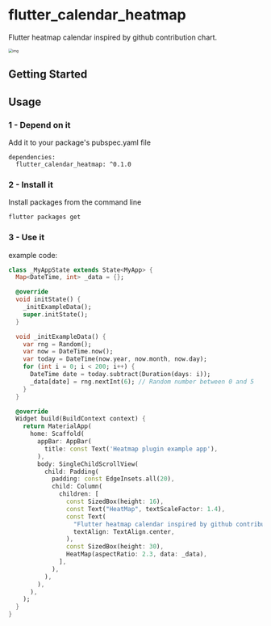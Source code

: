 # flutter_calendar_heatmap

Flutter heatmap calendar inspired by github contribution chart.

<img src="https://github.com/sinyu1012/flutter_calendar_heatmap/blob/main/images/img.jpg?raw=true" alt="img" style="zoom:50%;" />

## Getting Started

## Usage

### 1 - Depend on it

Add it to your package's pubspec.yaml file

```
dependencies:
  flutter_calendar_heatmap: ^0.1.0
```



### 2 - Install it

Install packages from the command line

```
flutter packages get
```



### 3 - Use it

example code:

```dart
class _MyAppState extends State<MyApp> {
  Map<DateTime, int> _data = {};

  @override
  void initState() {
    _initExampleData();
    super.initState();
  }

  void _initExampleData() {
    var rng = Random();
    var now = DateTime.now();
    var today = DateTime(now.year, now.month, now.day);
    for (int i = 0; i < 200; i++) {
      DateTime date = today.subtract(Duration(days: i));
      _data[date] = rng.nextInt(6); // Random number between 0 and 5
    }
  }

  @override
  Widget build(BuildContext context) {
    return MaterialApp(
      home: Scaffold(
        appBar: AppBar(
          title: const Text('Heatmap plugin example app'),
        ),
        body: SingleChildScrollView(
          child: Padding(
            padding: const EdgeInsets.all(20),
            child: Column(
              children: [
                const SizedBox(height: 16),
                const Text("HeatMap", textScaleFactor: 1.4),
                const Text(
                  "Flutter heatmap calendar inspired by github contribution chart.",
                  textAlign: TextAlign.center,
                ),
                const SizedBox(height: 30),
                HeatMap(aspectRatio: 2.3, data: _data),
              ],
            ),
          ),
        ),
      ),
    );
  }
}
```